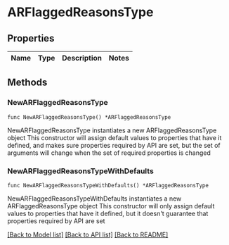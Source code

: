 # ARFlaggedReasonsType

## Properties

Name | Type | Description | Notes
------------ | ------------- | ------------- | -------------

## Methods

### NewARFlaggedReasonsType

`func NewARFlaggedReasonsType() *ARFlaggedReasonsType`

NewARFlaggedReasonsType instantiates a new ARFlaggedReasonsType object
This constructor will assign default values to properties that have it defined,
and makes sure properties required by API are set, but the set of arguments
will change when the set of required properties is changed

### NewARFlaggedReasonsTypeWithDefaults

`func NewARFlaggedReasonsTypeWithDefaults() *ARFlaggedReasonsType`

NewARFlaggedReasonsTypeWithDefaults instantiates a new ARFlaggedReasonsType object
This constructor will only assign default values to properties that have it defined,
but it doesn't guarantee that properties required by API are set


[[Back to Model list]](../README.md#documentation-for-models) [[Back to API list]](../README.md#documentation-for-api-endpoints) [[Back to README]](../README.md)


